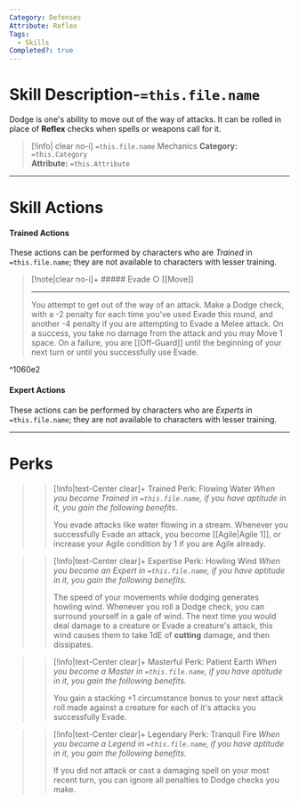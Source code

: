 ```yaml
---
Category: Defenses
Attribute: Reflex
Tags:
  - Skills
Completed?: true
---
```

# Skill Description-`=this.file.name`
Dodge is one's ability to move out of the way of attacks. It can be rolled in place of **Reflex** checks when spells or weapons call for it.
>[!info| clear no-i] `=this.file.name` Mechanics
>**Category:** `=this.Category`   
>**Attribute:** `=this.Attribute`
---
# Skill Actions
#### Trained Actions
These actions can be performed by characters who are *Trained* in `=this.file.name`; they are not available to characters with lesser training.
> [!note|clear no-i]+ ##### Evade ○
> [[Move]]
>- - -
> You attempt to get out of the way of an attack. Make a Dodge check, with a -2 penalty for each time you've used Evade this round, and another -4 penalty if you are attempting to Evade a Melee attack. On a success, you take no damage from the attack and you may Move 1 space. On a failure, you are [[Off-Guard]] until the beginning of your next turn or until you successfully use Evade.

^1060e2

#### Expert Actions
These actions can be performed by characters who are *Experts* in `=this.file.name`; they are not available to characters with lesser training.
- - -
# Perks
>> [!info|text-Center clear]+ Trained Perk: Flowing Water 
>> *When you become Trained in `=this.file.name`, if you have aptitude in it, you gain the following benefits.*
>> 
>> You evade attacks like water flowing in a stream. Whenever you successfully Evade an attack, you become [[Agile\|Agile 1]], or increase your Agile condition by 1 if you are Agile already.

>> [!info|text-Center clear]+ Expertise Perk: Howling Wind
>> *When you become an Expert in `=this.file.name`, if you have aptitude in it, you gain the following benefits.*
>> 
>> The speed of your movements while dodging generates howling wind. Whenever you roll a Dodge check, you can surround yourself in a gale of wind. The next time you would deal damage to a creature or Evade a creature's attack, this wind causes them to take 1dE of **cutting** damage, and then dissipates. 

>> [!info|text-Center clear]+ Masterful Perk: Patient Earth
>> *When you become a Master in `=this.file.name`, if you have aptitude in it, you gain the following benefits.*
>> 
>>  You gain a stacking +1 circumstance bonus to your next attack roll made against a creature for each of it's attacks you successfully Evade.

>> [!info|text-Center clear]+ Legendary Perk: Tranquil Fire
>> *When you become a Legend in `=this.file.name`, if you have aptitude in it, you gain the following benefits.*
>> 
>> If you did not attack or cast a damaging spell on your most recent turn, you can ignore all penalties to Dodge checks you make.